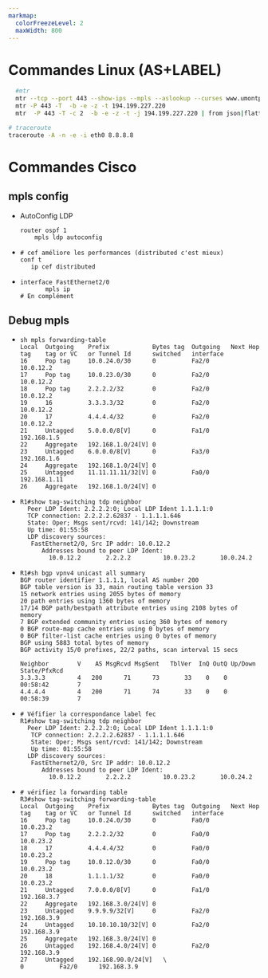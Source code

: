```yaml
---
markmap:
  colorFreezeLevel: 2
  maxWidth: 800
---
```

# Commandes Linux (AS+LABEL)


```bash
  #mtr
  mtr --tcp --port 443 --show-ips --mpls --aslookup --curses www.umontpellier.fr
  mtr -P 443 -T  -b -e -z -t 194.199.227.220
  mtr  -P 443 -T -c 2  -b -e -z -t -j 194.199.227.220 | from json|flatten|get hubs|flatten
```

```bash
# traceroute
traceroute -A -n -e -i eth0 8.8.8.8
```
# Commandes Cisco

## mpls config

- AutoConfig LDP
  ```ios
  router ospf 1
      mpls ldp autoconfig
  ```

- ``` ios
  # cef améliore les performances (distributed c'est mieux) 
  conf t
     ip cef distributed
  ```

- ```ios
  interface FastEthernet2/0
         mpls ip
  # En complément
  ```

## Debug mpls

- ```ios
  sh mpls forwarding-table  
  Local  Outgoing    Prefix            Bytes tag  Outgoing   Next Hop    
  tag    tag or VC   or Tunnel Id      switched   interface              
  16     Pop tag     10.0.24.0/30      0          Fa2/0      10.0.12.2    
  17     Pop tag     10.0.23.0/30      0          Fa2/0      10.0.12.2    
  18     Pop tag     2.2.2.2/32        0          Fa2/0      10.0.12.2    
  19     16          3.3.3.3/32        0          Fa2/0      10.0.12.2    
  20     17          4.4.4.4/32        0          Fa2/0      10.0.12.2    
  21     Untagged    5.0.0.0/8[V]      0          Fa1/0      192.168.1.5  
  22     Aggregate   192.168.1.0/24[V] 0                                  
  23     Untagged    6.0.0.0/8[V]      0          Fa3/0      192.168.1.6  
  24     Aggregate   192.168.1.0/24[V] 0                                  
  25     Untagged    11.11.11.11/32[V] 0          Fa0/0      192.168.1.11 
  26     Aggregate   192.168.1.0/24[V] 0    

- ```ios
  R1#show tag-switching tdp neighbor 
    Peer LDP Ident: 2.2.2.2:0; Local LDP Ident 1.1.1.1:0
	TCP connection: 2.2.2.2.62837 - 1.1.1.1.646
	State: Oper; Msgs sent/rcvd: 141/142; Downstream
	Up time: 01:55:58
	LDP discovery sources:
	 FastEthernet2/0, Src IP addr: 10.0.12.2
        Addresses bound to peer LDP Ident:
          10.0.12.2       2.2.2.2         10.0.23.2       10.0.24.2     
  ```

- ```ios
  R1#sh bgp vpnv4 unicast all summary 
  BGP router identifier 1.1.1.1, local AS number 200
  BGP table version is 33, main routing table version 33
  15 network entries using 2055 bytes of memory
  20 path entries using 1360 bytes of memory
  17/14 BGP path/bestpath attribute entries using 2108 bytes of memory
  7 BGP extended community entries using 360 bytes of memory
  0 BGP route-map cache entries using 0 bytes of memory
  0 BGP filter-list cache entries using 0 bytes of memory
  BGP using 5883 total bytes of memory
  BGP activity 15/0 prefixes, 22/2 paths, scan interval 15 secs
 
  Neighbor        V    AS MsgRcvd MsgSent   TblVer  InQ OutQ Up/Down  State/PfxRcd
  3.3.3.3         4   200      71      73       33    0    0  00:58:42        7
  4.4.4.4         4   200      71      74       33    0    0  00:58:39        7
  ```

- ```ios
  # Véfifier la correspondance label fec
  R1#show tag-switching tdp neighbor 
    Peer LDP Ident: 2.2.2.2:0; Local LDP Ident 1.1.1.1:0
	 TCP connection: 2.2.2.2.62837 - 1.1.1.1.646
	 State: Oper; Msgs sent/rcvd: 141/142; Downstream
	 Up time: 01:55:58
	LDP discovery sources:
	 FastEthernet2/0, Src IP addr: 10.0.12.2
        Addresses bound to peer LDP Ident:
          10.0.12.2       2.2.2.2         10.0.23.2       10.0.24.2     
  ```

- ```ios
  # vérifiez la forwarding table
  R3#show tag-switching forwarding-table 
  Local  Outgoing    Prefix            Bytes tag  Outgoing   Next Hop    
  tag    tag or VC   or Tunnel Id      switched   interface              
  16     Pop tag     10.0.24.0/30      0          Fa0/0      10.0.23.2    
  17     Pop tag     2.2.2.2/32        0          Fa0/0      10.0.23.2    
  18     17          4.4.4.4/32        0          Fa0/0      10.0.23.2    
  19     Pop tag     10.0.12.0/30      0          Fa0/0      10.0.23.2    
  20     18          1.1.1.1/32        0          Fa0/0      10.0.23.2    
  21     Untagged    7.0.0.0/8[V]      0          Fa1/0      192.168.3.7  
  22     Aggregate   192.168.3.0/24[V] 0                                  
  23     Untagged    9.9.9.9/32[V]     0          Fa2/0      192.168.3.9  
  24     Untagged    10.10.10.10/32[V] 0          Fa2/0      192.168.3.9  
  25     Aggregate   192.168.3.0/24[V] 0                                  
  26     Untagged    192.168.4.0/24[V] 0          Fa2/0      192.168.3.9  
  27     Untagged    192.168.90.0/24[V]   \                                        0          Fa2/0      192.168.3.9     
  ```